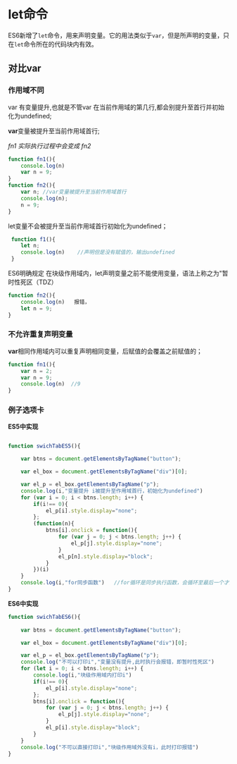 # let命令

ES6新增了`let`命令，用来声明变量。它的用法类似于`var`，但是所声明的变量，只在`let`命令所在的代码块内有效。

## 对比var

### 	作用域不同

 var 有变量提升,也就是不管var 在当前作用域的第几行,都会别提升至首行并初始化为undefined;

**var**变量被提升至当前作用域首行;

 *fn1 实际执行过程中会变成 fn2*

```js
function fn1(){
	console.log(n)
	var n = 9;
}
function fn2(){
	var n; //var变量被提升至当前作用域首行
	console.log(n);
	n = 9;
}
```

let变量不会被提升至当前作用域首行初始化为undefined；

```js
 function f1(){
 	let n;
 	console.log(n)    //声明但是没有赋值的，输出undefined
 }
```

ES6明确规定 在块级作用域内，let声明变量之前不能使用变量，语法上称之为"暂时性死区（TDZ）

```js
function fn2(){
 	console.log(n)   报错，
	let n = 9;		
}
```

### 不允许重复声明变量

**var**相同作用域内可以重复声明相同变量，后赋值的会覆盖之前赋值的；

```js
function fn1(){
	var n = 2;
	var n = 9;   
	console.log(n)  //9
}
```

### 例子选项卡

**ES5中实现**

```js

function swichTabES5(){

    var btns = document.getElementsByTagName("button");

    var el_box = document.getElementsByTagName("div")[0];

    var el_p = el_box.getElementsByTagName("p");
    console.log(i,"变量提升 i被提升至作用域首行，初始化为undefined") 
    for (var i = 0; i < btns.length; i++) {   
        if(i!== 0){
        	el_p[i].style.display="none";
        };
        (function(n){ 					
            btns[i].onclick = function(){
                for (var j = 0; j < btns.length; j++) {
                    el_p[j].style.display="none";
                }
                el_p[n].style.display="block";
            }
        })(i)
    }
    console.log(i,"for同步函数")   //for循环是同步执行函数，会循环至最后一个才打印
}
```

**ES6中实现**

```js
function swichTabES6(){
				
    var btns = document.getElementsByTagName("button");

    var el_box = document.getElementsByTagName("div")[0];

    var el_p = el_box.getElementsByTagName("p");
    console.log("不可以打印i","变量没有提升,此时执行会报错，即暂时性死区")  
    for (let i = 0; i < btns.length; i++) {  
        console.log(i,"块级作用域内打印i")
        if(i!== 0){
        	el_p[i].style.display="none";
        };
        btns[i].onclick = function(){
            for (var j = 0; j < btns.length; j++) {
            	el_p[j].style.display="none";
            }
            el_p[i].style.display="block";
        }
    }  
    console.log("不可以直接打印i","块级作用域外没有i，此时打印报错")
}
```


